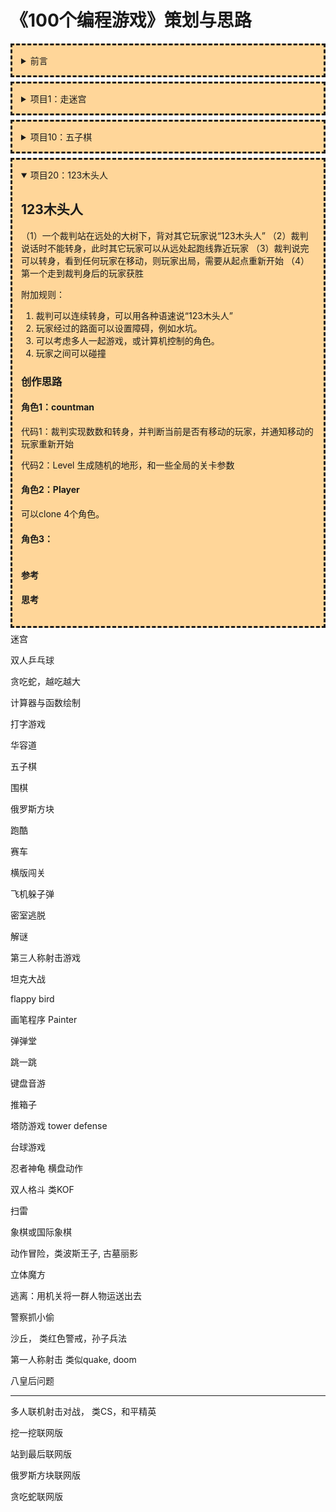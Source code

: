 # 《100个编程游戏》策划与思路

<style>details{  border:dashed;  padding:1em;  margin-top:0.5em;  margin-bottom:0.5em;  background-color:#ffd699;} details summary{ cursor:pointer;}</style> 

<details>
  <summary>前言 </summary>

《100个编程游戏》策划与思路
作者：李西峙 等
出版社：XXX

  
## 前言
  
本书中的所有项目需要下载安装帕拉卡Paracraft，Paracraft是一款免费开源的3D动画与编程创作工具。
下载地址: https://paracraft.cn/ 

本书是《创意空间》配套丛书，《创意空间》是Paracraft从创立之初就提出的基于自主学习的产品与教学理念。
随着科学技术的发展，未来老师的角色也在发生着变化。
  
![](https://api.keepwork.com/ts-storage/siteFiles/21114/raw#1631674812942image.png) 
  
- 教育1.0： 老师是信息的单向输出者；学生是被动的接受者
- 教育2.0： 老师是指挥家、CEO；学生通过合作解决问题
- 教育3.0： 老师是导游；学生是探索者，自学者和创造者

《创意空间》为孩子提供了一个丰富多彩的和自然界相似的3D虚拟世界。
当学生面对的不再是书本和教室，而是一个足够广阔和吸引人的世界时；
学生们需要的不再是教学，而是导游。如同来到名胜古迹、游乐场，我们更希望在导游的提示下，自主游玩。

教育3.0的核心是为孩子提供一个足够丰富和吸引人的自主学习空间；
老师的核心角色是导游和伯乐：告诉孩子从哪里可以获得更多知识， 启发孩子做出更好的作品。

将这本书放在你的书架上，等你的孩子去发现吧！

### 如何使用本书？
  
每个项目第一页讲述了游戏的基本规则和美术参考图。
第二页是创作思路和参考资料。 对于复杂的项目我们提供了关键性参考代码，简单的项目则提供了代码思路。
在Paracraft软件中，按下F1键可以找到很多基础模板和原理介绍。 大多数游戏都可以通过将若干个模板组合起来完成。

### 为何写这本书？  
我从1989年大概7岁时开始玩电脑游戏和自学编程。从小学到初中，我大概编写了7个非常完整的游戏和一个非常复杂的俄罗斯方块网络对战程序，后者我花了1年多的时间，还制作了片头动画。
  
在我小学3-4年级时，我偶然在家中的书架上发现了一本叫《100个游戏程序设计》的书。只是后来我找不到了，所以我组织编写了这本类似的书，送给希望自学编程的青少年。书中的这些项目大都是我小时候曾经思考过或计划编写的项目，其中有8个是我小时候真实编写过的，而且都做到了我当时能做到的最高水准。
  
希望你可以从小学到中学：(1) 选择书中3-7个项目做到完美。(2) 将1个项目做到极致，包含开场动画、AI、界面、多人联网、玩法扩充等等，这可能要花1-2年的时间。

当你积累代码量到1万行时，你未来必然可以成为一名优秀的程序员。

2021年10月，写于深圳，NPL语言研发中心
</details>

<details>
  <summary>项目1：走迷宫 </summary>

## 走迷宫
  ![]( https://api.keepwork.com/ts-storage/siteFiles/21166/raw#1634018560401image.png) 
  
  （1）用键盘控制角色的移动
  （2）目标是找到金块
  （3）墙面无法穿越
  （4）碰到金块胜利
  
### 创作思路
  
#### 角色： 青蛙

代码1：定义感知事件
  （1）while永远重复，if如果某个键被按下，then那么旋转到相应的方向并向前移动；
  （2）if如果碰到墙面会后退，if如果碰到金块会提示说胜利；
  
```lua
while 永远重复 do
    if 某个键被按下 then
        旋转到相应的方向
        向前移动0.1格
    end
    ...
    if 碰到墙面 then
        后退0.1格    
    end
    if 碰到金块 then
        提示胜利    
    end
end
```
代码2：镜头跟随与游戏提示
  
```lua
focus() -- 让镜头永远跟随角色
camera(12, 45, 0) -- 保持固定摄影机视角

registerKeyPressedEvent("escape", function()
    exit() -- 按下ESC键退出游戏
end)
```

### 参考：F1菜单：沿墙壁行走、控制主角运动。项目：536
### 思考：可以用其他按键来控制角色吗？
  
</details>

<details>
  <summary>项目10：五子棋 </summary>

## 五子棋
 
![](https://api.keepwork.com/ts-storage/siteFiles/21159/raw#1633773466677image.png) 


（1）对局双方各执一色棋子。
（2）空棋盘开局。
（3）黑先、白后，交替下子，每次只能下一子。
（4）棋子下在棋盘的空白点上，棋子下定后，不得向其它点移动，不得从棋盘上拿掉或拿起另落别处。
（5）先形成五子连线者获胜。

### 创作思路
#### 角色1：棋盘 board
代码1：将格子角色克隆16*16次，构建一个棋盘
  
代码2：当任意一个角色被点击时，检测当前的步数step, 奇数clone白字，偶数clone黑子，并更新16*16的棋盘数组的状态，最后发送一个全局消息itemPlaced通知judger判断是否一方获胜。    
  
```lua
function PlaceItem(dx, dz) 
    local id = dx..", "..dz; 
    if(not board.data[id]) then 
        board.step = board.step + 1; 
        if(board.step%2 == 1) then 
            board.data[id] = "black"; 
            clone("black", {dx, dy}) 
        else 
            board.data[id] = "white"; 
            clone("white", {dx, dy}) 
        end 
        broadcast("itemPlaced")
    end     
end   
```
  
#### 角色2：黑子 black
收到clone消息，将新建的棋子移动到{dx, dy}的位置上。
  
#### 角色3：白子 white
代码和黑子类似
  
#### 角色4：判断输赢 judger
每当收到itemPlaced的消息，都检查下棋盘数组的每个点。是否横竖对角线四个方向上有连续的5个棋子。
```
function CheckWin() 
    for dx=1, board.size do 
        for dz=1, board.size do 
            if(CheckWinAt(dx, dz)) then 
                return; 
            end 
        end 
    end 
end
```  
  
#### 参考：F1克隆角色，项目530，F1数组
#### 思考：可以编写能自动下棋的计算机对手么？
  
</details>

<details open>
  <summary>项目20：123木头人 </summary>

## 123木头人
（1）一个裁判站在远处的大树下，背对其它玩家说“123木头人”
（2）裁判说话时不能转身，此时其它玩家可以从远处起跑线靠近玩家
（3）裁判说完可以转身，看到任何玩家在移动，则玩家出局，需要从起点重新开始
（4）第一个走到裁判身后的玩家获胜
  
附加规则：
1. 裁判可以连续转身，可以用各种语速说“123木头人” 
2. 玩家经过的路面可以设置障碍，例如水坑。
3. 可以考虑多人一起游戏，或计算机控制的角色。 
4. 玩家之间可以碰撞
  

### 创作思路
#### 角色1：countman
代码1：裁判实现数数和转身，并判断当前是否有移动的玩家，并通知移动的玩家重新开始
    
代码2：Level
生成随机的地形，和一些全局的关卡参数
  
#### 角色2：Player
可以clone 4个角色。

#### 角色3：

```
```  
  
#### 参考
#### 思考
  
</details>
迷宫

双人乒乓球

贪吃蛇，越吃越大

计算器与函数绘制

打字游戏

华容道

五子棋

围棋

俄罗斯方块

跑酷

赛车

横版闯关

飞机躲子弹

密室逃脱

解谜

第三人称射击游戏

坦克大战

flappy bird

画笔程序 Painter

弹弹堂

跳一跳

键盘音游 

推箱子

塔防游戏 tower defense

台球游戏

忍者神龟 横盘动作

双人格斗 类KOF

扫雷

象棋或国际象棋

动作冒险，类波斯王子, 古墓丽影

立体魔方

逃离：用机关将一群人物运送出去

警察抓小偷

沙丘， 类红色警戒，孙子兵法

第一人称射击   类似quake, doom

八皇后问题


--------------------------------------------------

多人联机射击对战，  类CS，和平精英

挖一挖联网版

站到最后联网版

俄罗斯方块联网版

贪吃蛇联网版